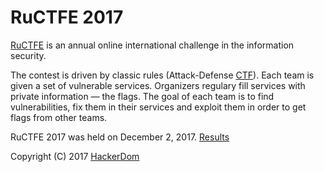 # RuCTFE 2017

[RuCTFE](https://ructfe.org) is an annual online international challenge in the information security.

The contest is driven by classic rules (Attack-Defense [CTF](https://en.wikipedia.org/wiki/Capture_the_flag#Computer_security)). Each team is given a set of vulnerable services. Organizers regulary fill services with private information — the flags. The goal of each team is to find vulnerabilities, fix them in their services and exploit them in order to get flags from other teams.

RuCTFE 2017 was held on December 2, 2017. [Results](https://ructfe.org/results)

Copyright (C) 2017 [HackerDom](http://hackerdom.ru)
